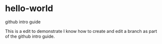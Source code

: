 # hello-world
github intro guide

This is a edit to demonstrate I know how to create and edit a branch as part of the github intro guide.
